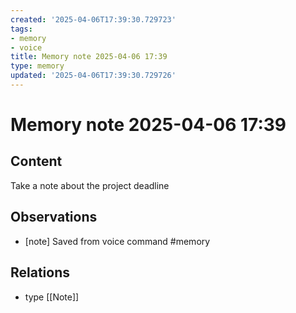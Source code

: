 ```yaml
---
created: '2025-04-06T17:39:30.729723'
tags:
- memory
- voice
title: Memory note 2025-04-06 17:39
type: memory
updated: '2025-04-06T17:39:30.729726'
---
```


# Memory note 2025-04-06 17:39

## Content

Take a note about the project deadline

## Observations

- [note] Saved from voice command #memory

## Relations

- type [[Note]]